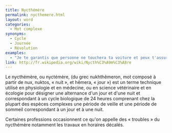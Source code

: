 ```yaml
---
title: Nycthémère
permalink: nycthemere.html
layout: word
categories:
  - Mot complexe
synonyms:
  - Cycle
  - Journée
  - Révolution
examples:
  - "Je te garantis que personne ne touchera ta voiture et peux t'assurer qu'elle passera au moins un nycthémère chez nous ! (cf. Histoires)"
link: http://fr.wikipedia.org/wiki/Nycth%C3%A9m%C3%A8re
---
```


Le nycthémère, ou nyctémère, (du grec nukhthêmeron, mot composé à partir de nux, nuktos, « nuit », et hêmera, « jour ») est un terme technique utilisé en physiologie et en médecine, ou en science vétérinaire et en écologie pour désigner une alternance d'un jour et d'une nuit et correspondant à un cycle biologique de 24 heures comprenant chez la plupart des espèces complexes une période de veille et une période de sommeil correspondant à un jour et à une nuit.

Certaines professions occasionnent ce qu'on appelle des « troubles » du nycthémère notamment les travaux en horaires décalés.

